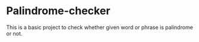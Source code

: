 # Palindrome-checker
This is a basic project to check whether given word or phrase is palindrome or not.
